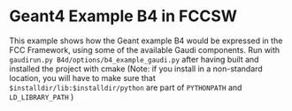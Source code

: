 # Geant4 Example B4 in FCCSW

This example shows how the Geant example B4 would be expressed in the FCC Framework, using some of
the available Gaudi components. Run with `gaudirun.py B4d/options/b4_example_gaudi.py` after having
built and installed the project with cmake (Note: if you install in a non-standard location, you
will have to make sure that `$installdir/lib:$installdir/python` are part of `PYTHONPATH` and `LD_LIBRARY_PATH` )
